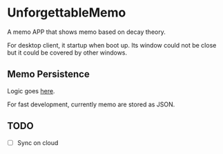# UnforgettableMemo

A memo APP that shows memo based on decay theory. 

For desktop client, it startup when boot up. Its window could not be close but it could be covered by other windows.

## Memo Persistence

Logic goes [here](src\UnforgettableMemo.Shared\Data).

For fast development, currently memo are stored as JSON.

## TODO

- [ ] Sync on cloud

